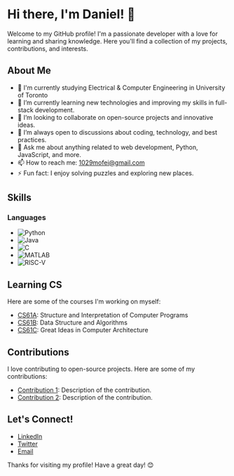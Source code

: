 # Hi there, I'm Daniel! 👋

Welcome to my GitHub profile! I'm a passionate developer with a love for learning and sharing knowledge. Here you'll find a collection of my projects, contributions, and interests.

## About Me

- 🎒 I'm currently studying Electrical & Computer Engineering in University of Toronto
- 🌱 I’m currently learning new technologies and improving my skills in full-stack development.
- 👯 I’m looking to collaborate on open-source projects and innovative ideas.
- 🤔 I’m always open to discussions about coding, technology, and best practices.
- 💬 Ask me about anything related to web development, Python, JavaScript, and more.
- 📫 How to reach me: [1029mofei@gmail.com](mailto:1029mofei@gmail.com)
- ⚡ Fun fact: I enjoy solving puzzles and exploring new places.

## Skills

### Languages

- ![Python](https://img.shields.io/badge/Python-3776AB?style=flat&logo=python&logoColor=white)
- ![Java](https://img.shields.io/badge/Java-007396?style=flat&logo=java&logoColor=white)
- ![C](https://img.shields.io/badge/C-A8B9CC?style=flat&logo=c&logoColor=black)
- ![MATLAB](https://img.shields.io/badge/MATLAB-0076A8?style=flat&logo=mathworks&logoColor=white)
- ![RISC-V](https://img.shields.io/badge/RISC--V-3C3C3D?style=flat&logo=riscv&logoColor=white)


## Learning CS

Here are some of the courses I'm working on myself:

- [CS61A](https://github.com/hyemhyemmu/learning-CS/tree/28efa8d43475296ab76fb003cc6099c84888b25a/CS61A): Structure and Interpretation of Computer Programs
- [CS61B](https://github.com/hyemhyemmu/learning-CS/tree/28efa8d43475296ab76fb003cc6099c84888b25a/CS61B): Data Structure and Algorithms
- [CS61C](https://github.com/hyemhyemmu/learning-CS/tree/28efa8d43475296ab76fb003cc6099c84888b25a/CS61C): Great Ideas in Computer Architecture

## Contributions

I love contributing to open-source projects. Here are some of my contributions:

- [Contribution 1](https://github.com/someproject/someproject/pull/1): Description of the contribution.
- [Contribution 2](https://github.com/anotherproject/anotherproject/pull/2): Description of the contribution.

## Let's Connect!

- [LinkedIn](https://www.linkedin.com/in/hyemhyemmu)
- [Twitter](https://twitter.com/hyemhyemmu)
- [Email](mailto:1029mofei@gmail.com)

Thanks for visiting my profile! Have a great day! 😊
